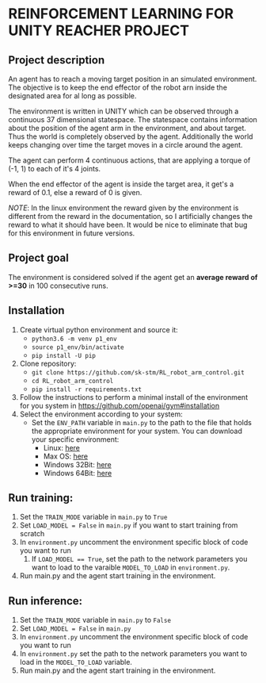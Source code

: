 # REINFORCEMENT LEARNING FOR UNITY REACHER PROJECT

## Project description

An agent has to reach a moving target position in an simulated environment.
The objective is to keep the end effector of the robot arn inside the designated area for al long as possible.

The environment is written in UNITY which can be observed through a continuous 37 dimensional statespace.
The statespace contains information about the position of the agent arm in the environment, and about target.
Thus the world is completely observed by the agent.
Additionally the world keeps changing over time the target moves in a circle around the agent.

The agent can perform 4 continuous actions, that are applying a torque of (-1, 1) to each of it's 4 joints.

When the end effector of the agent is inside the target area, it get's a reward of 0.1, else a reward of 0 is given.

*NOTE*: In the linux environment the reward given by the environment is different from the reward in the documentation,
so I artificially changes the reward to what it should have been. It would be nice to eliminate that bug for this
environment in future versions.

## Project goal
The environment is considered solved if the agent get an **average reward of >=30** in 100 consecutive runs.

## Installation

1. Create virtual python environment and source it:
    - `python3.6 -m venv p1_env`
    - `source p1_env/bin/activate`
    - `pip install -U pip`
2. Clone repository:
    - `git clone https://github.com/sk-stm/RL_robot_arm_control.git`
    - `cd RL_robot_arm_control`
    - `pip install -r requirements.txt`
3. Follow the instructions to perform a minimal install of the environment for you system in https://github.com/openai/gym#installation
4. Select the environment according to your system:
    - Set the `ENV_PATH` variable in `main.py` to the path to the file that holds the appropriate environment for your system.
    You can download your specific environment:
        - Linux: [here](https://s3-us-west-1.amazonaws.com/udacity-drlnd/P2/Reacher/one_agent/Reacher_Linux.zip)
        - Max OS: [here](https://s3-us-west-1.amazonaws.com/udacity-drlnd/P2/Reacher/one_agent/Reacher.app.zip)
        - Windows 32Bit: [here](https://s3-us-west-1.amazonaws.com/udacity-drlnd/P2/Reacher/one_agent/Reacher_Windows_x86.zip)
        - Windows 64Bit: [here](https://s3-us-west-1.amazonaws.com/udacity-drlnd/P2/Reacher/one_agent/Reacher_Windows_x86_64.zip)

## Run training:
1. Set the `TRAIN_MODE` variable in `main.py` to `True`
2. Set `LOAD_MODEL = False` in `main.py` if you want to start training from scratch
3. In `environment.py` uncomment the environment specific block of code you want to run
    1. If `LOAD_MODEL == True`, set the path to the network parameters you want to load to the varaible
    `MODEL_TO_LOAD` in `environment.py`.
4. Run main.py and the agent start training in the environment.

## Run inference:
1. Set the `TRAIN_MODE` variable in `main.py` to `False`
2. Set `LOAD_MODEL = False` in `main.py`
3. In `environment.py` uncomment the environment specific block of code you want to run
4. In `environment.py` set the path to the network parameters you want to load in the `MODEL_TO_LOAD` variable.
5. Run main.py and the agent start training in the environment.
